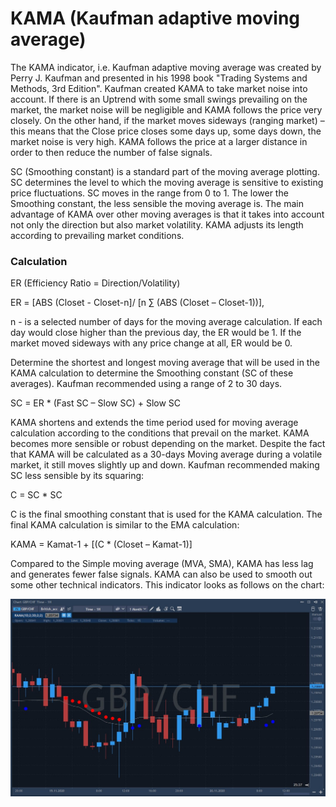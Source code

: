 # KAMA \(Kaufman adaptive moving average\)

The KAMA indicator, i.e. Kaufman adaptive moving average was created by Perry J. Kaufman and presented in his 1998 book "Trading Systems and Methods, 3rd Edition". Kaufman created KAMA to take market noise into account. If there is an Uptrend with some small swings prevailing on the market, the market noise will be negligible and KAMA follows the price very closely. On the other hand, if the market moves sideways \(ranging market\) – this means that the Close price closes some days up, some days down, the market noise is very high. KAMA follows the price at a larger distance in order to then reduce the number of false signals.

SC \(Smoothing constant\) is a standard part of the moving average plotting. SC determines the level to which the moving average is sensitive to existing price fluctuations. SC moves in the range from 0 to 1. The lower the Smoothing constant, the less sensible the moving average is. The main advantage of KAMA over other moving averages is that it takes into account not only the direction but also market volatility. KAMA adjusts its length according to prevailing market conditions.

### Calculation

ER \(Efficiency Ratio = Direction/Volatility\)

ER = \[ABS \(Closet - Closet-n\]/ \[n ∑ \(ABS \(Closet – Closet-1\)\)\],

n - is a selected number of days for the moving average calculation. If each day would close higher than the previous day, the ER would be 1. If the market moved sideways with any price change at all, ER would be  0.

Determine the shortest and longest moving average that will be used in the KAMA calculation to determine the Smoothing constant \(SC of these averages\). Kaufman recommended using a range of 2 to 30 days.

SC = ER \* \(Fast SC – Slow SC\) + Slow SC

KAMA shortens and extends the time period used for moving average calculation according to the conditions that prevail on the market. KAMA becomes more sensible or robust depending on the market. Despite the fact that KAMA will be calculated as a 30-days Moving average during a volatile market, it still moves slightly up and down. Kaufman recommended making SC less sensible by its squaring:

C = SC \* SC

C is the final smoothing constant that is used for the KAMA calculation. The final KAMA calculation is similar to the EMA calculation:

KAMA = Kamat-1 + \[\(C \* \(Closet – Kamat-1\)\]

Compared to the Simple moving average \(MVA, SMA\), KAMA has less lag and generates fewer false signals. KAMA can also be used to smooth out some other technical indicators. This indicator looks as follows on the chart:

![](../../../../.gitbook/assets/screenshot_2%20%2813%29.jpg)


